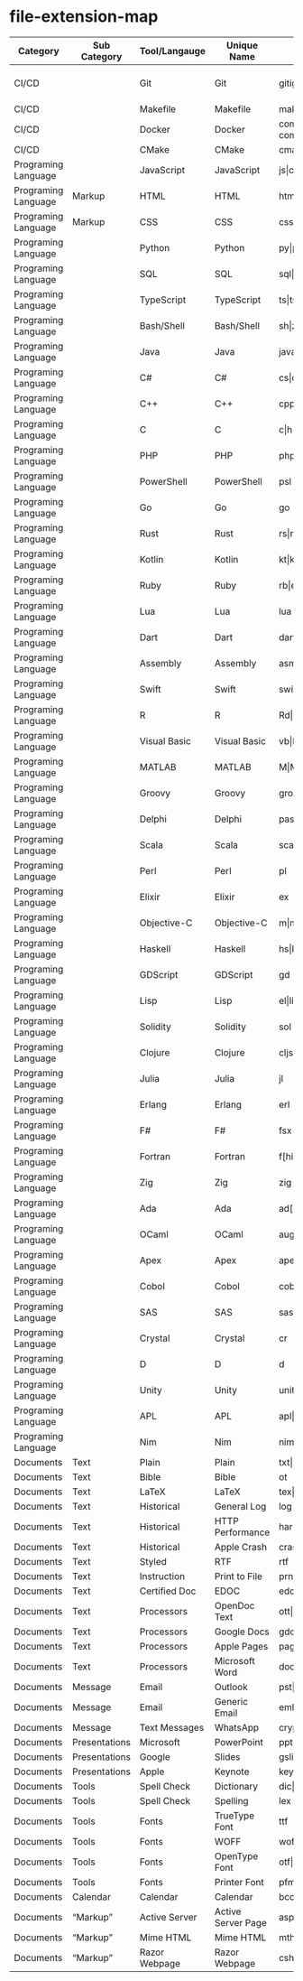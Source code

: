 # file-extension-map

| Category            | Sub Category | Tool/Langauge    | Unique Name         | Extension names                                       | Notes  |
--------------------- | ------------ | ---------------- |-------------------- | ------------------------------------------------------| ------ |
CI/CD                 |              | Git              | Git                 | gitignore\|gitkeep\|gitattributes                     | Version control system |
CI/CD                 |              | Makefile         | Makefile            | makefile\|mk\|makefile.am\|makefile.in                | |
CI/CD                 |              | Docker           | Docker              | compose.yml\|compose.yaml\|docker-compose.yml\|docker-compose.yaml| |
CI/CD                 |              | CMake            | CMake               | cmake\|cmake.txt\|cmakelists.txt\|cmakepresets.json   | |
Programing Language   |              | JavaScript       | JavaScript          | js\|cjs\|mjs\|iced\|liticed\|coffee\|litcoffee\|ls\|es\|es6\|jsx\|sjs\|eg\|js.map | |
Programing Language   | Markup       | HTML             | HTML                | html\|htm                                             | |
Programing Language   | Markup       | CSS              | CSS                 | css\|scss\|less                                       | |
Programing Language   |              | Python           | Python              | py\|py3\|pyo\|pyx\|pyw\|whl\|pyd                      | |
Programing Language   |              | SQL              | SQL                 | sql\|sqllite\|sqllite3\|mysql                         | |
Programing Language   |              | TypeScript       | TypeScript          | ts\|tsx                                               | |
Programing Language   |              | Bash/Shell       | Bash/Shell          | sh\|zsh\|bash\|profile\|bashrc\|zshrc                 | |
Programing Language   |              | Java             | Java                | java\|iml\|jar\|dpj\|xrb\|aidl                        | |
Programing Language   |              | C#               | C#                  | cs\|csproj                                            | |
Programing Language   |              | C++              | C++                 | cpp\|cxx\|cc\|hpp\|hxx                                | |
Programing Language   |              | C                | C                   | c\|h                                                  | |
Programing Language   |              | PHP              | PHP                 | php                                                   | |
Programing Language   |              | PowerShell       | PowerShell          | psl                                                   | |
Programing Language   |              | Go               | Go                  | go                                                    | |
Programing Language   |              | Rust             | Rust                | rs\|rlib\|rst                                         | |
Programing Language   |              | Kotlin           | Kotlin              | kt\|kts\|ktm                                          | |
Programing Language   |              | Ruby             | Ruby                | rb\|erb\|gem\|gemspec                                 | |
Programing Language   |              | Lua              | Lua                 | lua                                                   | |
Programing Language   |              | Dart             | Dart                | dart                                                  | |
Programing Language   |              | Assembly         | Assembly            | asm                                                   | |
Programing Language   |              | Swift            | Swift               | swift                                                 | |
Programing Language   |              | R                | R                   | Rd\|Rr\|Rprofile\|Rdata\|Rhistory\|Rproj\|NAMESPACE\|DESCRIPTION | |
Programing Language   |              | Visual Basic     | Visual Basic        | vb\|bas\|cls                                          | |
Programing Language   |              | MATLAB           | MATLAB              | M\|MAT                                                | |
Programing Language   |              | Groovy           | Groovy              | groovy\|gvy\|gy\|gsh                                  | |
Programing Language   |              | Delphi           | Delphi              | pas                                                   | |
Programing Language   |              | Scala            | Scala               | scala                                                 | |
Programing Language   |              | Perl             | Perl                | pl                                                    | |
Programing Language   |              | Elixir           | Elixir              | ex                                                    | |
Programing Language   |              | Objective-C      | Objective-C         | m\|mm                                                 | |
Programing Language   |              | Haskell          | Haskell             | hs\|lhs                                               | |
Programing Language   |              | GDScript         | GDScript            | gd                                                    | |
Programing Language   |              | Lisp             | Lisp                | el\|lisp\|elc                                         | |
Programing Language   |              | Solidity         | Solidity            | sol                                                   | |
Programing Language   |              | Clojure          | Clojure             | cljs\|cljc\|clj                                       | |
Programing Language   |              | Julia            | Julia               | jl                                                    | |
Programing Language   |              | Erlang           | Erlang              | erl                                                   | |
Programing Language   |              | F#               | F#                  | fsx                                                   | |
Programing Language   |              | Fortran          | Fortran             | f[hi]\|[fF]\|[fF]77\|[fF]9[0-9]\|fortran\|forth       | |
Programing Language   |              | Zig              | Zig                 | zig                                                   | |
Programing Language   |              | Ada              | Ada                 | ad[abs]                                               | |
Programing Language   |              | OCaml            | OCaml               | aug\|mli\|ml\|aug                                     | |
Programing Language   |              | Apex             | Apex                | apex                                                  | |
Programing Language   |              | Cobol            | Cobol               | cob\|cbl\|pco\|fd\|sel\|cpy                           | |
Programing Language   |              | SAS              | SAS                 | sas                                                   | |
Programing Language   |              | Crystal          | Crystal             | cr                                                    | |
Programing Language   |              | D                | D                   | d                                                     | |
Programing Language   |              | Unity            | Unity               | unity\|unityweb\|unitypackage\|unityproj\|unity3d     | |
Programing Language   |              | APL              | APL                 | apl\|dyalog                                           | |
Programing Language   |              | Nim              | Nim                 | nim\|nims\|nimble                                     | |
Documents             | Text         | Plain            | Plain               | txt\|nomedia                                          | |
Documents             | Text         | Bible            | Bible               | ot                                                    | |
Documents             | Text         | LaTeX            | LaTeX               | tex\|bib\|sty\|cls                                    | |
Documents             | Text         | Historical       | General Log         | log                                                   | |
Documents             | Text         | Historical       | HTTP Performance    | har                                                   | |
Documents             | Text         | Historical       | Apple Crash         | crash                                                 | |
Documents             | Text         | Styled           | RTF                 | rtf                                                   | |
Documents             | Text         | Instruction      | Print to File       | prn                                                   | |
Documents             | Text         | Certified Doc    | EDOC                | edoc                                                  | |
Documents             | Text         | Processors       | OpenDoc Text        | ott\|odt                                              | |
Documents             | Text         | Processors       | Google Docs         | gdoc                                                  | |
Documents             | Text         | Processors       | Apple Pages         | pages                                                 | |
Documents             | Text         | Processors       | Microsoft Word      | doc\|docx                                             | |
Documents             | Message      | Email            | Outlook             | pst\|msg                                              | |
Documents             | Message      | Email            | Generic Email       | eml                                                   | |
Documents             | Message      | Text Messages    | WhatsApp            | crypt14                                               | |
Documents             | Presentations| Microsoft        | PowerPoint          | ppt\|pptx                                             | |
Documents             | Presentations| Google           | Slides              | gslides                                               | |
Documents             | Presentations| Apple            | Keynote             | key                                                   | |
Documents             | Tools        | Spell Check      | Dictionary          | dic\|aff                                              | |
Documents             | Tools        | Spell Check      | Spelling            | lex                                                   | |
Documents             | Tools        | Fonts            | TrueType Font       | ttf                                                   | |
Documents             | Tools        | Fonts            | WOFF                | woff\|woff2                                           | |
Documents             | Tools        | Fonts            | OpenType Font       | otf\|eot                                              | |
Documents             | Tools        | Fonts            | Printer Font        | pfm\|pfb\|pfa                                         | |
Documents             | Calendar     | Calendar         | Calendar            | bcc\|ics                                              | |
Documents             | “Markup”     | Active Server    | Active Server Page  | asp\|aspx                                             | |
Documents             | “Markup”     | Mime HTML        | Mime HTML           | mth\|mhtml                                            | |
Documents             | “Markup”     | Razor Webpage    | Razor Webpage       | cshtml\|vbhtml                                        | |
